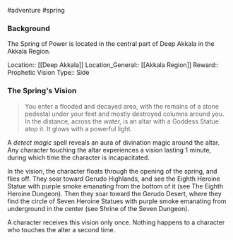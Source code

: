  #adventure #spring 

### Background

The Spring of Power is located in the central part of Deep Akkala in the Akkala Region.

Location:: [[Deep Akkala]]
Location_General:: [[Akkala Region]]
Reward:: Prophetic Vision
Type:: Side

### The Spring's Vision

>You enter a flooded and decayed area, with the remains of a stone pedestal under your feet and mostly destroyed columns around you. In the distance, across the water, is an altar with a Goddess Statue atop it. It glows with a powerful light.

A _detect magic_ spell reveals an aura of divination magic around the altar. Any character touching the altar experiences a vision lasting 1 minute, during which time the character is incapacitated.

In the vision, the character floats through the opening of the spring, and flies off. They soar toward Gerudo Highlands, and see the Eighth Heroine Statue with purple smoke emanating from the bottom of it (see The Eighth Heroine Dungeon). Then they soar toward the Gerudo Desert, where they find the circle of Seven Heroine Statues with purple smoke emanating from underground in the center (see Shrine of the Seven Dungeon).

A character receives this vision only once. Nothing happens to a character who touches the alter a second time.
